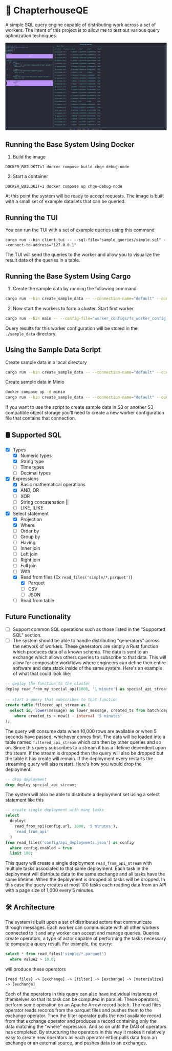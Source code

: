 # 📖 ChapterhouseQE
A simple SQL query engine capable of distributing work across a set of
workers. The intent of this project is to allow me to test out various 
query optimization techniques.

![Query TUI](./imgs/query_tui_example.png)


## Running the Base System Using Docker

1. Build the image
```
DOCKER_BUILDKIT=1 docker compose build chqe-debug-node
```

2. Start a container
```
DOCKER_BUILDKIT=1 docker compose up chqe-debug-node
```

At this point the system will be ready to accept requests. The image
is built with a small set of example datasets that can be queried.


## Running the TUI

You can run the TUI with a set of example queries using this command

```
cargo run --bin client_tui -- --sql-file="sample_queries/simple.sql" --connect-to-address="127.0.0.1"
```

The TUI will send the queries to the worker and allow you to visualize
the result data of the queries in a table.


## Running the Base System Using Cargo

1. Create the sample data by running the following command

  ```bash
cargo run --bin create_sample_data -- --connection-name="default" --config-file="worker_configs/fs_worker_config.json" --path-prefix="./"
  ```

2. Now start the workers to form a cluster. Start first worker

  ```bash
cargo run --bin main -- --config-file="worker_configs/fs_worker_config.json"
  ```

Query results for this worker configuration will be stored in the `./sample_data` directory.


## Using the Sample Data Script

Create sample data in a local directory
```bash
cargo run --bin create_sample_data -- --connection-name="default" --config-file="worker_configs/fs_worker_config.json" --path-prefix="./"
```

Create sample data in Minio
```bash
docker compose up -d minio
cargo run --bin create_sample_data -- --connection-name="default" --config-file="worker_configs/s3_worker_config.json" --path-prefix="sample_data"
```
If you want to use the script to create sample data in S3 or another S3 compatible
object storage you'll need to create a new worker configuration file that contains
that connection.


## 🛢️ Supported SQL

- [X] Types
  - [X] Numeric types
  - [X] String type
  - [ ] Time types
  - [ ] Decimal types
- [x] Expressions
  - [X] Basic mathematical operations
  - [X] AND, OR
  - [ ] XOR
  - [ ] String concatenation ||
  - [ ] LIKE, ILIKE
- [X] Select statement
  - [X] Projection
  - [X] Where
  - [ ] Order by
  - [ ] Group by
  - [ ] Having
  - [ ] Inner join
  - [ ] Left join
  - [ ] Right join
  - [ ] Full join
  - [ ] With 
  - [X] Read from files (Ex `read_files('simple/*.parquet')`)
    - [X] Parquet
    - [ ] CSV
    - [ ] JSON
  - [ ] Read from table

## Future Functionality

- [ ] Support common SQL operations such as those listed in the "Supported SQL" section.
- [ ] The system should be able to handle distributing "generators" across the network of workers.
These generators are simply a Rust function which produces data of a known schema. The data is 
sent to an exchange which allows others queries to subscribe to that data. This will allow for composable workflows
where engineers can define their entire software and data stack inside of the same system. Here's an
example of what that could look like:

```sql
-- deploy the function to the cluster
deploy read_from_my_special_api(1000, '1 minute') as special_api_stream;

-- start a query that subscribes to that function
create table filtered_api_stream as (
  select id, lower(message) as lower_message, created_ts from batch(deploy.special_api_stream, 10_000, '5 seconds')
    where created_ts > now() - interval '5 minutes'
);
```

The query will consume data when 10,000 rows are available or when 5 seconds have passed, whichever comes first. 
The data will be loaded into a table named `filtered_api_stream` which can then by other queries and so on. 
Since this query subscribes to a stream it has a lifetime dependent upon the steam. If the stream
is dropped then the query will also be dropped but the table it has create will remain. If the deployment
every restarts the streaming query will also restart. Here's how you would drop the deployment:

```sql
-- drop deployment
drop deploy special_api_stream;
```

The system will also be able to distribute a deployment set using a select statement like this

```sql
-- create single deployment with many tasks
select
  deploy(
    read_from_api(config.url, 1000, '5 minutes'),
    'read_from_api'
  )
from read_files('config/api_deployments.json') as config
  where config.enabled = true
  limit 100;
```

This query will create a single deployment `read_from_api_stream` with multiple tasks associated to that same
deployment. Each task in the deployment will distribute data to the same exchange and all tasks have the same
lifetime. When the deployment is dropped all tasks will be dropped. In this case the query creates at most 100
tasks each reading data from an API with a page size of 1,000 every 5 minutes.


## 🛠 Architecture

The system is built upon a set of distributed actors that communicate through
messages. Each worker can communicate with all other workers connected to it
and any worker can accept and manage queries. Queries create operators, a type of actor
capable of performing the tasks necessary to compute a query result. For example, the query:
```sql
select * from read_files('simple/*.parquet')
  where value2 > 10.0;
```

will produce these operators
```
[read files] -> [exchange] -> [filter] -> [exchange] -> [materialize] -> [exchange]
```

Each of the operators in this query can also have individual instances of themselves so that
its task can be computed in parallel. These operators perform some operation
on an Apache Arrow record batch. The read files operator reads records from the parquet
files and pushes them to the exchange operator. Then the filter operator pulls the next
available record from that exchange operator and produces a record containing only
the data matching the "where" expression. And so on until the DAG of operators has completed. By 
structuring the operators in this way it makes it relatively easy to create new operators
as each operator either pulls data from an exchange or an external source, and pushes
data to an exchanges.


